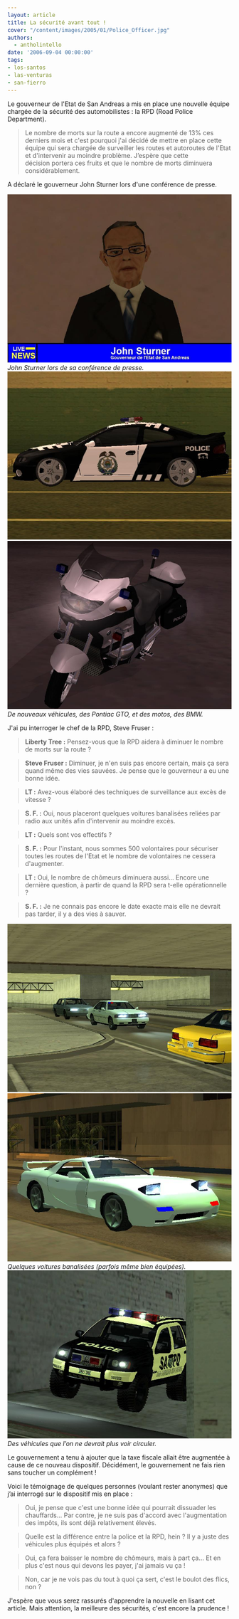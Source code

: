 ```yaml
---
layout: article
title: La sécurité avant tout !
cover: "/content/images/2005/01/Police_Officer.jpg"
authors:
  - antholintello
date: '2006-09-04 00:00:00'
tags:
- los-santos
- las-venturas
- san-fierro
---
```


Le gouverneur de l'Etat de San Andreas a mis en place une nouvelle&nbsp;équipe chargée de la sécurité des automobilistes&nbsp;: la RPD (Road Police Department).

> Le nombre de morts sur la route a encore augmenté de 13% ces derniers mois et c'est pourquoi j'ai décidé de mettre en place cette équipe qui sera chargée de surveiller les routes et autoroutes de l'Etat et d'intervenir au moindre problème. J’espère que cette décision&nbsp;portera ces fruits et que le nombre de morts diminuera considérablement.

A déclaré le gouverneur John Sturner lors d'une conférence&nbsp;de presse.

![John Sturner lors de sa conférence de presse.](/content/images/2005/01/John_Sturner.jpg)
_John Sturner lors de sa conférence de presse._[](/content/images/2005/01/Pontiac_RPD_2.jpg)
![](/content/images/2005/01/Pontiac_RPD.jpg)
![De nouveaux véhicules, des Pontiac GTO, et des motos, des BMW.](/content/images/2005/01/BMW_RPD.jpg)
_De nouveaux véhicules, des Pontiac GTO, et des motos, des BMW._

J'ai pu interroger le chef de la RPD, Steve Fruser :

> **Liberty Tree :** Pensez-vous que la RPD aidera&nbsp;à diminuer le nombre de morts sur la route ?

> **Steve Fruser :** Diminuer, je n'en suis pas encore certain, mais ça sera quand même des vies sauvées. Je pense que le gouverneur a eu une bonne idée.

> **LT :** Avez-vous élaboré des techniques de surveillance aux excès de vitesse ?

> **S. F. :** Oui, nous placeront quelques voitures banalisées reliées par radio aux unités afin d'intervenir au moindre excès.

> **LT :** Quels sont vos effectifs ?

> **S. F.&nbsp;:** Pour l'instant, nous sommes 500 volontaires pour sécuriser toutes les routes de l'Etat et le nombre de volontaires ne cessera d'augmenter.

> **LT :** Oui, le nombre de chômeurs diminuera aussi... Encore une dernière question, à partir de quand la RPD sera t-elle opérationnelle ?

> **S. F.&nbsp;:** Je ne connais pas encore le date exacte mais elle ne devrait pas tarder, il y a des vies à sauver.

![](/content/images/2005/01/surveillance_banalis_e.jpg)
![Quelques voitures banalisées (parfois même bien équipées).](/content/images/2005/01/surveillance_banalisee_2.jpg)
_Quelques voitures banalisées (parfois même bien équipées)._[](/content/images/2005/01/voiture-patrouille.jpg)
![Des véhicules que l’on ne devrait plus voir circuler.](/content/images/2005/01/SUV_patrol.jpg)
_Des véhicules que l’on ne devrait plus voir circuler._

Le gouvernement a tenu à ajouter que la taxe fiscale allait être augmentée à cause de ce nouveau dispositif. Décidément, le gouvernement ne fais rien sans toucher un complément&nbsp;!

Voici le témoignage de quelques personnes (voulant rester anonymes)&nbsp;que j’ai interrogé sur le dispositif mis en place&nbsp;:

> Oui, je pense que c'est une bonne idée qui pourrait dissuader les chauffards... Par contre, je ne suis pas d'accord avec l'augmentation des impôts, ils sont déjà relativement élevés.

> Quelle est la différence entre la police et la RPD, hein ? Il y a juste des véhicules plus équipés et alors ?

> Oui, ça fera baisser le nombre de chômeurs, mais à part ça... Et en plus c'est nous qui devons les payer, j'ai jamais vu ça !

> Non, car je ne vois pas du tout à quoi ça sert, c'est le boulot des flics, non ?

J'espère que vous serez rassurés d'apprendre la nouvelle en lisant cet article. Mais attention, la meilleure des sécurités, c'est encore la prudence !